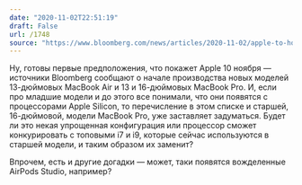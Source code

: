 ```yaml
---
date: "2020-11-02T22:51:19"
draft: False
url: /1748
source: "https://www.bloomberg.com/news/articles/2020-11-02/apple-to-hold-nov-10-event-to-announce-macs-with-own-chips"
---
```


Ну, готовы первые предположения, что покажет Apple 10 ноября — источники Bloomberg сообщают о начале производства новых моделей 13-дюймовых MacBook Air и 13 и 16-дюймовых MacBook Pro. И, если про младшие модели и до этого все понимали, что они появятся с процессорами Apple Silicon, то перечисление в этом списке и старшей, 16-дюймовой, модели MacBook Pro, уже заставляет задуматься. Будет ли это некая упрощенная конфигурация или процессор сможет конкурировать с топовыми i7 и i9, которые сейчас используются в старшей модели, и таким образом их заменит?

Впрочем, есть и другие догадки — может, таки появятся вожделенные AirPods Studio, например?
